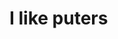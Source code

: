 # I like puters

<!---
nordlender/nordlender is a ✨ special ✨ repository because its `README.md` (this file) appears on your GitHub profile.
You can click the Preview link to take a look at your changes.
--->

